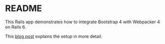 # README

This Rails app demonstrates how to integrate Bootstrap 4 with Webpacker 4 on Rails 6.

This [blog post](https://rossta.net/blog/webpacker-with-bootstrap.html) explains the setup in more detail.
